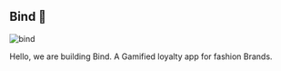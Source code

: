 ## Bind  👋

![bind](https://imgur.com/a/eoZUZZl)

Hello, we are building Bind. A Gamified loyalty app for fashion Brands.  
